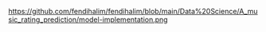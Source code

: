 https://github.com/fendihalim/fendihalim/blob/main/Data%20Science/A_music_rating_prediction/model-implementation.png
